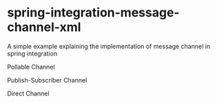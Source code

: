 # spring-integration-message-channel-xml
A simple example explaining the implementation of message channel in spring integration

Pollable Channel

Publish-Subscriber Channel

Direct Channel
